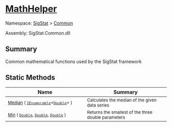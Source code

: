 # [MathHelper](./MathHelper.md)

Namespace: [SigStat]() > [Common](./README.md)

Assembly: SigStat.Common.dll

## Summary
Common mathematical functions used by the SigStat framework

## Static Methods

| Name | Summary | 
| --- | --- | 
| <sub>[Median](./Methods/MathHelper-100663401.md) ( [`IEnumerable`](https://docs.microsoft.com/en-us/dotnet/api/System.Collections.Generic.IEnumerable-1)\<[`Double`](https://docs.microsoft.com/en-us/dotnet/api/System.Double)> )</sub><img width=200/>  | <sub>Calculates the median of the given data series</sub><img width=200/>  | <br>
| <sub>[Min](./Methods/MathHelper-100663400.md) ( [`Double`](https://docs.microsoft.com/en-us/dotnet/api/System.Double), [`Double`](https://docs.microsoft.com/en-us/dotnet/api/System.Double), [`Double`](https://docs.microsoft.com/en-us/dotnet/api/System.Double) )</sub><img width=200/>  | <sub>Returns the smallest of the three double parameters</sub><img width=200/>  | <br>


